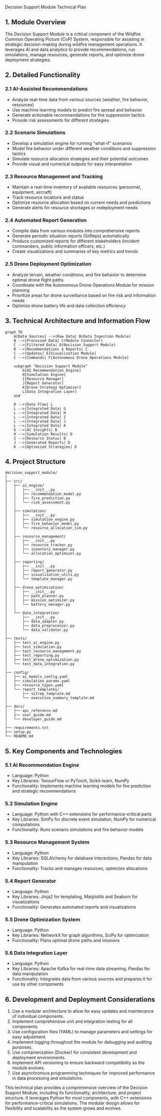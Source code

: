  Decision Support Module Technical Plan

## 1. Module Overview

The Decision Support Module is a critical component of the Wildfire Common Operating Picture (CoP) System, responsible for assisting in strategic decision-making during wildfire management operations. It leverages AI and data analytics to provide recommendations, run simulations, manage resources, generate reports, and optimize drone deployment strategies.

## 2. Detailed Functionality

### 2.1 AI-Assisted Recommendations
- Analyze real-time data from various sources (weather, fire behavior, resources)
- Use machine learning models to predict fire spread and behavior
- Generate actionable recommendations for fire suppression tactics
- Provide risk assessments for different strategies

### 2.2 Scenario Simulations
- Develop a simulation engine for running "what-if" scenarios
- Model fire behavior under different weather conditions and suppression tactics
- Simulate resource allocation strategies and their potential outcomes
- Provide visual and numerical outputs for easy interpretation

### 2.3 Resource Management and Tracking
- Maintain a real-time inventory of available resources (personnel, equipment, aircraft)
- Track resource locations and status
- Optimize resource allocation based on current needs and predictions
- Generate alerts for resource shortages or redeployment needs

### 2.4 Automated Report Generation
- Compile data from various modules into comprehensive reports
- Generate periodic situation reports (SitReps) automatically
- Produce customized reports for different stakeholders (incident commanders, public information officers, etc.)
- Create visualizations and summaries of key metrics and trends

### 2.5 Drone Deployment Optimization
- Analyze terrain, weather conditions, and fire behavior to determine optimal drone flight paths
- Coordinate with the Autonomous Drone Operations Module for mission planning
- Prioritize areas for drone surveillance based on fire risk and information needs
- Optimize drone battery life and data collection efficiency

## 3. Technical Architecture and Information Flow

```mermaid
graph TD
    A[Data Sources] -->|Raw Data| B(Data Ingestion Module)
    B -->|Processed Data| C(Module Connector)
    C -->|Filtered Data| D(Decision Support Module)
    D -->|Recommendations & Reports| C
    C -->|Updates| E[Visualization Module]
    C -->|Commands| F[Autonomous Drone Operations Module]

    subgraph "Decision Support Module"
        G[AI Recommendation Engine]
        H[Simulation Engine]
        I[Resource Manager]
        J[Report Generator]
        K[Drone Strategy Optimizer]
        L[Data Integration Layer]
    end

    D -->|Data Flow| L
    L -->|Integrated Data| G
    L -->|Integrated Data| H
    L -->|Integrated Data| I
    L -->|Integrated Data| J
    L -->|Integrated Data| K
    G -->|AI Insights| D
    H -->|Simulation Results| D
    I -->|Resource Status| D
    J -->|Generated Reports| D
    K -->|Optimized Strategies| D
```

## 4. Project Structure

```
decision_support_module/
│
├── src/
│   ├── ai_engine/
│   │   ├── __init__.py
│   │   ├── recommendation_model.py
│   │   ├── fire_prediction.py
│   │   └── risk_assessment.py
│   │
│   ├── simulation/
│   │   ├── __init__.py
│   │   ├── simulation_engine.py
│   │   ├── fire_behavior_model.py
│   │   └── resource_allocation_sim.py
│   │
│   ├── resource_management/
│   │   ├── __init__.py
│   │   ├── resource_tracker.py
│   │   ├── inventory_manager.py
│   │   └── allocation_optimizer.py
│   │
│   ├── reporting/
│   │   ├── __init__.py
│   │   ├── report_generator.py
│   │   ├── visualization_utils.py
│   │   └── template_manager.py
│   │
│   ├── drone_optimization/
│   │   ├── __init__.py
│   │   ├── path_planner.py
│   │   ├── mission_optimizer.py
│   │   └── battery_manager.py
│   │
│   └── data_integration/
│       ├── __init__.py
│       ├── data_adapter.py
│       ├── data_preprocessor.py
│       └── data_validator.py
│
├── tests/
│   ├── test_ai_engine.py
│   ├── test_simulation.py
│   ├── test_resource_management.py
│   ├── test_reporting.py
│   ├── test_drone_optimization.py
│   └── test_data_integration.py
│
├── config/
│   ├── ai_models_config.yaml
│   ├── simulation_params.yaml
│   ├── resource_types.yaml
│   └── report_templates/
│       ├── sitrep_template.md
│       └── executive_summary_template.md
│
├── docs/
│   ├── api_reference.md
│   ├── user_guide.md
│   └── developer_guide.md
│
├── requirements.txt
├── setup.py
└── README.md
```

## 5. Key Components and Technologies

### 5.1 AI Recommendation Engine
- Language: Python
- Key Libraries: TensorFlow or PyTorch, Scikit-learn, NumPy
- Functionality: Implements machine learning models for fire prediction and strategic recommendations

### 5.2 Simulation Engine
- Language: Python with C++ extensions for performance-critical parts
- Key Libraries: SimPy for discrete event simulation, NumPy for numerical computations
- Functionality: Runs scenario simulations and fire behavior models

### 5.3 Resource Management System
- Language: Python
- Key Libraries: SQLAlchemy for database interactions, Pandas for data manipulation
- Functionality: Tracks and manages resources, optimizes allocations

### 5.4 Report Generator
- Language: Python
- Key Libraries: Jinja2 for templating, Matplotlib and Seaborn for visualizations
- Functionality: Generates automated reports and visualizations

### 5.5 Drone Optimization System
- Language: Python
- Key Libraries: NetworkX for graph algorithms, SciPy for optimization
- Functionality: Plans optimal drone paths and missions

### 5.6 Data Integration Layer
- Language: Python
- Key Libraries: Apache Kafka for real-time data streaming, Pandas for data manipulation
- Functionality: Integrates data from various sources and prepares it for use by other components

## 6. Development and Deployment Considerations

1. Use a modular architecture to allow for easy updates and maintenance of individual components.
2. Implement comprehensive unit and integration testing for all components.
3. Use configuration files (YAML) to manage parameters and settings for easy adjustment.
4. Implement logging throughout the module for debugging and auditing purposes.
5. Use containerization (Docker) for consistent development and deployment environments.
6. Implement API versioning to ensure backward compatibility as the module evolves.
7. Use asynchronous programming techniques for improved performance in data processing and simulations.

This technical plan provides a comprehensive overview of the Decision Support Module, including its functionality, architecture, and project structure. It leverages Python for most components, with C++ extensions for performance-critical simulations. The modular design allows for flexibility and scalability as the system grows and evolves.